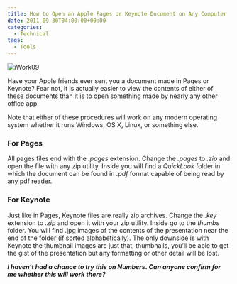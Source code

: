 ```yaml
---
title: How to Open an Apple Pages or Keynote Document on Any Computer
date: 2011-09-30T04:00:00+00:00
categories:
  - Technical
tags:
  - Tools
---
```


![iWork09](/images/2011/09/iWork09-225x223-1.jpg)

Have your Apple friends ever sent you a document made in Pages or Keynote? Fear not, it is actually easier to view the contents of either of these documents than it is to open something made by nearly any other office app.

Note that either of these procedures will work on any modern operating system whether it runs Windows, OS X, Linux, or something else.

### For Pages

All pages files end with the _.pages_ extension. Change the _.pages_ to _.zip_ and open the file with any zip utility. Inside you will find a _QuickLook_ folder in which the document can be found in _.pdf_ format capable of being read by any pdf reader.

### For Keynote

Just like in Pages, Keynote files are really zip archives. Change the _.key_ extension to _.zip_ and open it with your zip utility. Inside go to the _thumbs_ folder. You will find .jpg images of the contents of the presentation near the end of the folder (if sorted alphabetically). The only downside is with Keynote the thumbnail images are just that, thumbnails, you’ll be able to get the gist of the presentation but any formatting or other detail will be lost.

_**I haven’t had a chance to try this on Numbers. Can anyone confirm for me whether this will work there?**_